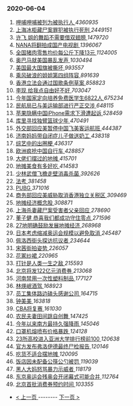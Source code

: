 ### 2020-06-04 
1. [ 呷哺呷哺被列为被执行人 ](https://s.weibo.com/weibo?q=%23%E5%91%B7%E5%93%BA%E5%91%B7%E5%93%BA%E8%A2%AB%E5%88%97%E4%B8%BA%E8%A2%AB%E6%89%A7%E8%A1%8C%E4%BA%BA%23&Refer=top) *4360935*
1. [ 上海冰柜藏尸案罪犯被执行死刑 ](https://s.weibo.com/weibo?q=%23%E4%B8%8A%E6%B5%B7%E5%86%B0%E6%9F%9C%E8%97%8F%E5%B0%B8%E6%A1%88%E7%BD%AA%E7%8A%AF%E8%A2%AB%E6%89%A7%E8%A1%8C%E6%AD%BB%E5%88%91%23&Refer=top) *2449151*
1. [ 许飞 姐的舞蹈不需要借双翅膀 ](https://s.weibo.com/weibo?q=%E8%AE%B8%E9%A3%9E%20%E5%A7%90%E7%9A%84%E8%88%9E%E8%B9%88%E4%B8%8D%E9%9C%80%E8%A6%81%E5%80%9F%E5%8F%8C%E7%BF%85%E8%86%80&Refer=top) *1479720*
1. [ NANA将翻拍成国产电视剧 ](https://s.weibo.com/weibo?q=%23NANA%E5%B0%86%E7%BF%BB%E6%8B%8D%E6%88%90%E5%9B%BD%E4%BA%A7%E7%94%B5%E8%A7%86%E5%89%A7%23&Refer=top) *1396067*
1. [ 全国猪肉零售均价每公斤下降13元 ](https://s.weibo.com/weibo?q=%23%E5%85%A8%E5%9B%BD%E7%8C%AA%E8%82%89%E9%9B%B6%E5%94%AE%E5%9D%87%E4%BB%B7%E6%AF%8F%E5%85%AC%E6%96%A4%E4%B8%8B%E9%99%8D13%E5%85%83%23&Refer=top) *1124005*
1. [ 奥巴马就美国暴乱发声 ](https://s.weibo.com/weibo?q=%23%E5%A5%A5%E5%B7%B4%E9%A9%AC%E5%B0%B1%E7%BE%8E%E5%9B%BD%E6%9A%B4%E4%B9%B1%E5%8F%91%E5%A3%B0%23&Refer=top) *1030494*
1. [ 美国最大国旗被撕坏 ](https://s.weibo.com/weibo?q=%23%E7%BE%8E%E5%9B%BD%E6%9C%80%E5%A4%A7%E5%9B%BD%E6%97%97%E8%A2%AB%E6%92%95%E5%9D%8F%23&Refer=top) *993557*
1. [ 乘风破浪的姐姐第四组阵容 ](https://s.weibo.com/weibo?q=%23%E4%B9%98%E9%A3%8E%E7%A0%B4%E6%B5%AA%E7%9A%84%E5%A7%90%E5%A7%90%E7%AC%AC%E5%9B%9B%E7%BB%84%E9%98%B5%E5%AE%B9%23&Refer=top) *891639*
1. [ 香港立法会通过国歌条例草案 ](https://s.weibo.com/weibo?q=%E9%A6%99%E6%B8%AF%E7%AB%8B%E6%B3%95%E4%BC%9A%E9%80%9A%E8%BF%87%E5%9B%BD%E6%AD%8C%E6%9D%A1%E4%BE%8B%E8%8D%89%E6%A1%88&Refer=top) *858823*
1. [ 李现 给我点自由好不好 ](https://s.weibo.com/weibo?q=%E6%9D%8E%E7%8E%B0%20%E7%BB%99%E6%88%91%E7%82%B9%E8%87%AA%E7%94%B1%E5%A5%BD%E4%B8%8D%E5%A5%BD&Refer=top) *703047*
1. [ 今年国家定向培养免费医学生6822人 ](https://s.weibo.com/weibo?q=%23%E4%BB%8A%E5%B9%B4%E5%9B%BD%E5%AE%B6%E5%AE%9A%E5%90%91%E5%9F%B9%E5%85%BB%E5%85%8D%E8%B4%B9%E5%8C%BB%E5%AD%A6%E7%94%9F6822%E4%BA%BA%23&Refer=top) *675234*
1. [ 民航局已与美运输部进行严正交涉 ](https://s.weibo.com/weibo?q=%23%E6%B0%91%E8%88%AA%E5%B1%80%E5%B7%B2%E4%B8%8E%E7%BE%8E%E8%BF%90%E8%BE%93%E9%83%A8%E8%BF%9B%E8%A1%8C%E4%B8%A5%E6%AD%A3%E4%BA%A4%E6%B6%89%23&Refer=top) *648115*
1. [ 苹果隐瞒中国iPhone需求下滑遭起诉 ](https://s.weibo.com/weibo?q=%23%E8%8B%B9%E6%9E%9C%E9%9A%90%E7%9E%92%E4%B8%AD%E5%9B%BDiPhone%E9%9C%80%E6%B1%82%E4%B8%8B%E6%BB%91%E9%81%AD%E8%B5%B7%E8%AF%89%23&Refer=top) *528459*
1. [ 库里寻找独臂篮球少年 ](https://s.weibo.com/weibo?q=%23%E5%BA%93%E9%87%8C%E5%AF%BB%E6%89%BE%E7%8B%AC%E8%87%82%E7%AF%AE%E7%90%83%E5%B0%91%E5%B9%B4%23&Refer=top) *470491*
1. [ 外交部回应美暂停中国飞美客运航班 ](https://s.weibo.com/weibo?q=%E5%A4%96%E4%BA%A4%E9%83%A8%E5%9B%9E%E5%BA%94%E7%BE%8E%E6%9A%82%E5%81%9C%E4%B8%AD%E5%9B%BD%E9%A3%9E%E7%BE%8E%E5%AE%A2%E8%BF%90%E8%88%AA%E7%8F%AD&Refer=top) *444387*
1. [ 济南妈妈带自闭症儿子做送奶工 ](https://s.weibo.com/weibo?q=%23%E6%B5%8E%E5%8D%97%E5%A6%88%E5%A6%88%E5%B8%A6%E8%87%AA%E9%97%AD%E7%97%87%E5%84%BF%E5%AD%90%E5%81%9A%E9%80%81%E5%A5%B6%E5%B7%A5%23&Refer=top) *438318*
1. [ 综艺中的出圈梗 ](https://s.weibo.com/weibo?q=%23%E7%BB%BC%E8%89%BA%E4%B8%AD%E7%9A%84%E5%87%BA%E5%9C%88%E6%A2%97%23&Refer=top) *436317*
1. [ 欧洲疯抢中国自行车 ](https://s.weibo.com/weibo?q=%23%E6%AC%A7%E6%B4%B2%E7%96%AF%E6%8A%A2%E4%B8%AD%E5%9B%BD%E8%87%AA%E8%A1%8C%E8%BD%A6%23&Refer=top) *428857*
1. [ 大佬们摆过的地摊 ](https://s.weibo.com/weibo?q=%23%E5%A4%A7%E4%BD%AC%E4%BB%AC%E6%91%86%E8%BF%87%E7%9A%84%E5%9C%B0%E6%91%8A%23&Refer=top) *415701*
1. [ 地摊美食有多好吃 ](https://s.weibo.com/weibo?q=%23%E5%9C%B0%E6%91%8A%E7%BE%8E%E9%A3%9F%E6%9C%89%E5%A4%9A%E5%A5%BD%E5%90%83%23&Refer=top) *414583*
1. [ 少林武僧飞檐走壁消毒杀菌 ](https://s.weibo.com/weibo?q=%23%E5%B0%91%E6%9E%97%E6%AD%A6%E5%83%A7%E9%A3%9E%E6%AA%90%E8%B5%B0%E5%A3%81%E6%B6%88%E6%AF%92%E6%9D%80%E8%8F%8C%23&Refer=top) *392626*
1. [ 法考 ](https://s.weibo.com/weibo?q=%E6%B3%95%E8%80%83&Refer=top) *381458*
1. [ PUBG ](https://s.weibo.com/weibo?q=PUBG&Refer=top) *371016*
1. [ 商务部回应美威胁取消香港独立关税区 ](https://s.weibo.com/weibo?q=%E5%95%86%E5%8A%A1%E9%83%A8%E5%9B%9E%E5%BA%94%E7%BE%8E%E5%A8%81%E8%83%81%E5%8F%96%E6%B6%88%E9%A6%99%E6%B8%AF%E7%8B%AC%E7%AB%8B%E5%85%B3%E7%A8%8E%E5%8C%BA&Refer=top) *309469*
1. [ 地摊经济概念股 ](https://s.weibo.com/weibo?q=%E5%9C%B0%E6%91%8A%E7%BB%8F%E6%B5%8E%E6%A6%82%E5%BF%B5%E8%82%A1&Refer=top) *308871*
1. [ 上海杀妻藏尸案受害者父亲回应 ](https://s.weibo.com/weibo?q=%E4%B8%8A%E6%B5%B7%E6%9D%80%E5%A6%BB%E8%97%8F%E5%B0%B8%E6%A1%88%E5%8F%97%E5%AE%B3%E8%80%85%E7%88%B6%E4%BA%B2%E5%9B%9E%E5%BA%94&Refer=top) *278690*
1. [ 董子健 恭喜我们都成功守住零点 ](https://s.weibo.com/weibo?q=%E8%91%A3%E5%AD%90%E5%81%A5%20%E6%81%AD%E5%96%9C%E6%88%91%E4%BB%AC%E9%83%BD%E6%88%90%E5%8A%9F%E5%AE%88%E4%BD%8F%E9%9B%B6%E7%82%B9&Refer=top) *271596*
1. [ 27地明确鼓励发展地摊经济 ](https://s.weibo.com/weibo?q=%2327%E5%9C%B0%E6%98%8E%E7%A1%AE%E9%BC%93%E5%8A%B1%E5%8F%91%E5%B1%95%E5%9C%B0%E6%91%8A%E7%BB%8F%E6%B5%8E%23&Refer=top) *268968*
1. [ 日本考虑缩减奥运会规模以避免取消 ](https://s.weibo.com/weibo?q=%E6%97%A5%E6%9C%AC%E8%80%83%E8%99%91%E7%BC%A9%E5%87%8F%E5%A5%A5%E8%BF%90%E4%BC%9A%E8%A7%84%E6%A8%A1%E4%BB%A5%E9%81%BF%E5%85%8D%E5%8F%96%E6%B6%88&Refer=top) *245487*
1. [ 佩洛西街头探访抗议者 ](https://s.weibo.com/weibo?q=%E4%BD%A9%E6%B4%9B%E8%A5%BF%E8%A1%97%E5%A4%B4%E6%8E%A2%E8%AE%BF%E6%8A%97%E8%AE%AE%E8%80%85&Refer=top) *234644*
1. [ 宋茜街拍姿势 ](https://s.weibo.com/weibo?q=%23%E5%AE%8B%E8%8C%9C%E8%A1%97%E6%8B%8D%E5%A7%BF%E5%8A%BF%23&Refer=top) *226057*
1. [ 花冢纱裙 ](https://s.weibo.com/weibo?q=%23%E8%8A%B1%E5%86%A2%E7%BA%B1%E8%A3%99%23&Refer=top) *220965*
1. [ 打针是人类一生之敌 ](https://s.weibo.com/weibo?q=%23%E6%89%93%E9%92%88%E6%98%AF%E4%BA%BA%E7%B1%BB%E4%B8%80%E7%94%9F%E4%B9%8B%E6%95%8C%23&Refer=top) *215593*
1. [ 北京将发122亿元消费券 ](https://s.weibo.com/weibo?q=%23%E5%8C%97%E4%BA%AC%E5%B0%86%E5%8F%91122%E4%BA%BF%E5%85%83%E6%B6%88%E8%B4%B9%E5%88%B8%23&Refer=top) *213068*
1. [ 河南禁用一次性塑料制品 ](https://s.weibo.com/weibo?q=%23%E6%B2%B3%E5%8D%97%E7%A6%81%E7%94%A8%E4%B8%80%E6%AC%A1%E6%80%A7%E5%A1%91%E6%96%99%E5%88%B6%E5%93%81%23&Refer=top) *177127*
1. [ 林煐岷酒驾 ](https://s.weibo.com/weibo?q=%23%E6%9E%97%E7%85%90%E5%B2%B7%E9%85%92%E9%A9%BE%23&Refer=top) *168923*
1. [ 员工集体路边磕头感谢公司 ](https://s.weibo.com/weibo?q=%23%E5%91%98%E5%B7%A5%E9%9B%86%E4%BD%93%E8%B7%AF%E8%BE%B9%E7%A3%95%E5%A4%B4%E6%84%9F%E8%B0%A2%E5%85%AC%E5%8F%B8%23&Refer=top) *164715*
1. [ 钟美美 ](https://s.weibo.com/weibo?q=%E9%92%9F%E7%BE%8E%E7%BE%8E&Refer=top) *163818*
1. [ CBA将复赛 ](https://s.weibo.com/weibo?q=CBA%E5%B0%86%E5%A4%8D%E8%B5%9B&Refer=top) *161030*
1. [ 农民夫妻田间跳自创舞 ](https://s.weibo.com/weibo?q=%23%E5%86%9C%E6%B0%91%E5%A4%AB%E5%A6%BB%E7%94%B0%E9%97%B4%E8%B7%B3%E8%87%AA%E5%88%9B%E8%88%9E%23&Refer=top) *147425*
1. [ 今年以来南方最持久强降雨 ](https://s.weibo.com/weibo?q=%23%E4%BB%8A%E5%B9%B4%E4%BB%A5%E6%9D%A5%E5%8D%97%E6%96%B9%E6%9C%80%E6%8C%81%E4%B9%85%E5%BC%BA%E9%99%8D%E9%9B%A8%23&Refer=top) *145046*
1. [ 口罩机熔喷布价格暴跌 ](https://s.weibo.com/weibo?q=%23%E5%8F%A3%E7%BD%A9%E6%9C%BA%E7%86%94%E5%96%B7%E5%B8%83%E4%BB%B7%E6%A0%BC%E6%9A%B4%E8%B7%8C%23&Refer=top) *124128*
1. [ 23所高校进入亚洲大学排行榜前100 ](https://s.weibo.com/weibo?q=%2323%E6%89%80%E9%AB%98%E6%A0%A1%E8%BF%9B%E5%85%A5%E4%BA%9A%E6%B4%B2%E5%A4%A7%E5%AD%A6%E6%8E%92%E8%A1%8C%E6%A6%9C%E5%89%8D100%23&Refer=top) *120638*
1. [ 官方发布弗洛伊德最终尸检报告 ](https://s.weibo.com/weibo?q=%E5%AE%98%E6%96%B9%E5%8F%91%E5%B8%83%E5%BC%97%E6%B4%9B%E4%BC%8A%E5%BE%B7%E6%9C%80%E7%BB%88%E5%B0%B8%E6%A3%80%E6%8A%A5%E5%91%8A&Refer=top) *120146*
1. [ 吃货不适合摆地摊 ](https://s.weibo.com/weibo?q=%23%E5%90%83%E8%B4%A7%E4%B8%8D%E9%80%82%E5%90%88%E6%91%86%E5%9C%B0%E6%91%8A%23&Refer=top) *120095*
1. [ 饭店因未配备公筷公勺被罚 ](https://s.weibo.com/weibo?q=%E9%A5%AD%E5%BA%97%E5%9B%A0%E6%9C%AA%E9%85%8D%E5%A4%87%E5%85%AC%E7%AD%B7%E5%85%AC%E5%8B%BA%E8%A2%AB%E7%BD%9A&Refer=top) *119039*
1. [ 黑人大妈怒骂暴力示威者 ](https://s.weibo.com/weibo?q=%23%E9%BB%91%E4%BA%BA%E5%A4%A7%E5%A6%88%E6%80%92%E9%AA%82%E6%9A%B4%E5%8A%9B%E7%A4%BA%E5%A8%81%E8%80%85%23&Refer=top) *118179*
1. [ 东京奥运会残奥会开闭幕式可能合并 ](https://s.weibo.com/weibo?q=%E4%B8%9C%E4%BA%AC%E5%A5%A5%E8%BF%90%E4%BC%9A%E6%AE%8B%E5%A5%A5%E4%BC%9A%E5%BC%80%E9%97%AD%E5%B9%95%E5%BC%8F%E5%8F%AF%E8%83%BD%E5%90%88%E5%B9%B6&Refer=top) *112764*
1. [ 北京首批消费券预约时间 ](https://s.weibo.com/weibo?q=%E5%8C%97%E4%BA%AC%E9%A6%96%E6%89%B9%E6%B6%88%E8%B4%B9%E5%88%B8%E9%A2%84%E7%BA%A6%E6%97%B6%E9%97%B4&Refer=top) *103355* 

- [ < 上一页 ](https://github.com/able8/weibo-hot-record/blob/master/2020-06-03.md) -------- [ 下一页 > ](https://github.com/able8/weibo-hot-record/blob/master/2020-06-05.md)